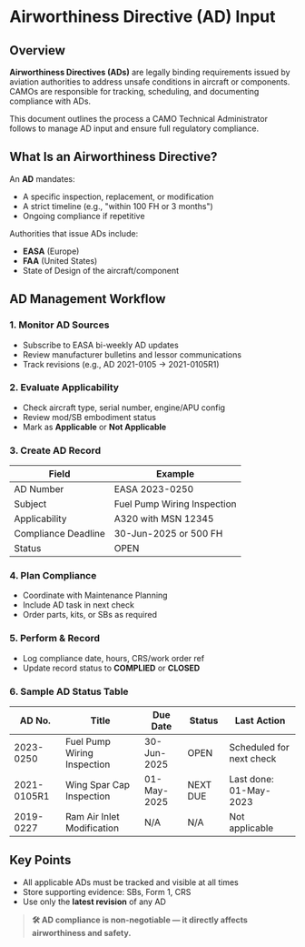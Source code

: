 <!DOCTYPE html>
<html lang="en">
<head>
  <meta charset="UTF-8">
  <meta name="viewport" content="width=device-width, initial-scale=1.0">
  <title>Airworthiness Directive Input – CAMO Maintenance Docs</title>
  <link rel="stylesheet" href="../styles.css">
</head>
<body>
  <main>
    <h1>Airworthiness Directive (AD) Input</h1>

   <h2>Overview</h2>
    <p><strong>Airworthiness Directives (ADs)</strong> are legally binding requirements issued by aviation authorities to address unsafe conditions in aircraft or components. CAMOs are responsible for tracking, scheduling, and documenting compliance with ADs.</p>

  <p>This document outlines the process a CAMO Technical Administrator follows to manage AD input and ensure full regulatory compliance.</p>

  <h2>What Is an Airworthiness Directive?</h2>
    <p>An <strong>AD</strong> mandates:</p>
    <ul>
      <li>A specific inspection, replacement, or modification</li>
      <li>A strict timeline (e.g., "within 100 FH or 3 months")</li>
      <li>Ongoing compliance if repetitive</li>
    </ul>

  <p>Authorities that issue ADs include:</p>
    <ul>
      <li><strong>EASA</strong> (Europe)</li>
      <li><strong>FAA</strong> (United States)</li>
      <li>State of Design of the aircraft/component</li>
    </ul>

  <h2>AD Management Workflow</h2>

  <h3>1. Monitor AD Sources</h3>
    <ul>
      <li>Subscribe to EASA bi-weekly AD updates</li>
      <li>Review manufacturer bulletins and lessor communications</li>
      <li>Track revisions (e.g., AD 2021-0105 → 2021-0105R1)</li>
    </ul>

  <h3>2. Evaluate Applicability</h3>
    <ul>
      <li>Check aircraft type, serial number, engine/APU config</li>
      <li>Review mod/SB embodiment status</li>
      <li>Mark as <strong>Applicable</strong> or <strong>Not Applicable</strong></li>
    </ul>

  <h3>3. Create AD Record</h3>
    <table>
      <thead>
        <tr><th>Field</th><th>Example</th></tr>
      </thead>
      <tbody>
        <tr><td>AD Number</td><td>EASA 2023-0250</td></tr>
        <tr><td>Subject</td><td>Fuel Pump Wiring Inspection</td></tr>
        <tr><td>Applicability</td><td>A320 with MSN 12345</td></tr>
        <tr><td>Compliance Deadline</td><td>30-Jun-2025 or 500 FH</td></tr>
        <tr><td>Status</td><td>OPEN</td></tr>
      </tbody>
    </table>

   <h3>4. Plan Compliance</h3>
    <ul>
      <li>Coordinate with Maintenance Planning</li>
      <li>Include AD task in next check</li>
      <li>Order parts, kits, or SBs as required</li>
    </ul>

  <h3>5. Perform & Record</h3>
    <ul>
      <li>Log compliance date, hours, CRS/work order ref</li>
      <li>Update record status to <strong>COMPLIED</strong> or <strong>CLOSED</strong></li>
    </ul>

   <h3>6. Sample AD Status Table</h3>
    <table>
      <thead>
        <tr><th>AD No.</th><th>Title</th><th>Due Date</th><th>Status</th><th>Last Action</th></tr>
      </thead>
      <tbody>
        <tr><td>2023-0250</td><td>Fuel Pump Wiring Inspection</td><td>30-Jun-2025</td><td>OPEN</td><td>Scheduled for next check</td></tr>
        <tr><td>2021-0105R1</td><td>Wing Spar Cap Inspection</td><td>01-May-2025</td><td>NEXT DUE</td><td>Last done: 01-May-2023</td></tr>
        <tr><td>2019-0227</td><td>Ram Air Inlet Modification</td><td>N/A</td><td>N/A</td><td>Not applicable</td></tr>
      </tbody>
    </table>

   <h2>Key Points</h2>
    <ul>
      <li>All applicable ADs must be tracked and visible at all times</li>
      <li>Store supporting evidence: SBs, Form 1, CRS</li>
      <li>Use only the <strong>latest revision</strong> of any AD</li>
    </ul>

  <blockquote><strong>🛠️ AD compliance is non-negotiable — it directly affects airworthiness and safety.</strong></blockquote>
  </main>
</body>
</html>
